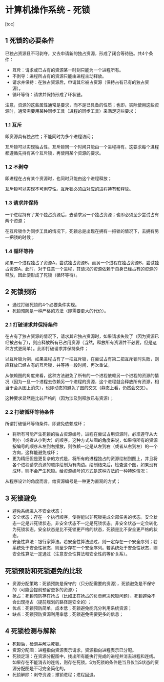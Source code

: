 # 计算机操作系统 - 死锁

[toc]

## 1 死锁的必要条件

已独占资源且不可剥夺，又去申请新的独占资源，形成了闭合等待链。共4个条件：

- 互斥：请求或已占有的资源某一时刻只能为一个进程所有。
- 不剥夺：进程所占有的资源只能由进程主动释放。
- 请求并保持：在独占资源后，申请其它被占资源（保持占有已有的独占资源）。
- 循环等待：请求并保持形成了环状链。

注意，资源的这些属性通常是要求，而不是已具备的性质；也即，实际使用这些资源时，通常需要用某种同步工具（进程的同步工具）来满足这些要求；

### 1.1 互斥

即资源具有独占性；不能同时为多个进程访问；

互斥锁可以实现独占性。互斥锁同一个时间只能由一个进程持有。这要求每个进程都遵循先持有某个互斥锁，再使用某个资源的要求。

### 1.2 不剥夺

即进程在占有某个资源时，也同时只能由这个进程释放；

互斥锁可以实现不可剥夺性。互斥锁必须由对应的进程持有和释放。

### 1.3 请求并保持

一个进程持有了某个独占资源后，去请求另一个独占资源；也即必须至少尝试占有两个资源；

在互斥锁作为同步工具的情况下，死锁总是出现在拥有一把锁的情况下，去拥有另一把锁的时候；

### 1.4 循环等待

如果一个进程独占了资源A，尝试独占资源B，而另一个进程在独占资源B，尝试独占资源A。此时，对于任意一个进程，其请求的资源依赖于自身已经占有的资源的释放，因此便形成了死锁（循环等待）。

## 2 死锁预防

- 通过打破死锁的4个必要条件实现。
- 死锁预防是一种严格的方法（即需要更大的代价）。

### 2.1 打破请求并保持条件

在占有了独占资源的情况下，请求其它独占资源时，如果请求失败了（因为资源已经被占有了），则应释放所有已占用资源（当然，释放所有资源并不必要，但是这种方式更简单）。此即打破请求并保持条件；

以互斥锁为例，如果进程占有了一把互斥锁，在尝试占有第二把互斥锁时失败，则应释放已经占有的互斥锁，并等待一段时间，再次重试。

从依赖图的角度来看，这种方法避免了所有的一个进程依赖另一个进程的资源的情况（因为一旦一个进程去依赖另一个进程的资源，这个进程就会释放所有资源，相当于会从图上消失），也即动态的避免了图的交叉（静态上看，仍然会交叉）。

这种要求显然是比较严格的（因为涉及到释放已有资源）；

### 2.2 打破循环等待条件

所谓打破循环等待条件，即避免依赖成环；

- 将所有可能产生死锁的独占资源编号，进程在尝试占用资源时，必须遵守从大到小（或者从小到大）的顺序。这种方式从图的角度来说，如果将所有的资源按编号的顺序从左到右摆放，则依赖一定是从左到右（或者从右到左）的一个方向，这样能避免成环；
- 更为精细但是更复杂的方式是，将所有的进程独占的资源绘制到图上，并且将各个进程请求资源的顺序绘制为有向边。绘制结束后，检查这个图，如果没有成环，则不会产生死锁。给资源编号的方式是这种方法的一种特殊情况；

从程序设计的角度而言，给资源编号是一种更为直观的方式；

## 3 死锁避免

- 避免系统进入不安全状态；
- 安全状态：存在一个执行顺序，使得能以非死锁完成全部任务的状态。安全状态一定是非死锁状态，非安全状态不一定是死锁状态。非安全状态一定会转化为死锁状态。安全状态是比不死锁更严格的状态，死锁是比不安全更严格的状态。
- 安全性算法：银行家算法。若安全性算法通过，则一定存在一个安全序列；若系统处于安全性状态，则至少存在一个安全序列。若系统处于安全性状态，则安全性算法一定通过（注意安全性算法和安全性的等价关系）。

## 死锁预防和死锁避免的比较

- 资源分配策略：死锁预防是保守的（只分配需要的资源），死锁避免是不保守的（可能会提前预留更多的资源）；
- 抢占：死锁预防存在抢占（比如正在抢占的负责解决死锁问题），死锁避免不会出现抢占（提前规划的路径是安全的）；
- 优点：死锁预防简单，成本低；死锁避免能充分利用系统资源；
- 缺点：死锁预防资源利用率低；死锁避免需要更多的信息；

## 4 死锁检测与解除

- 死锁后，检测并解决死锁。
- 资源分配图：进程指向资源表示请求，资源指向进程表示已分配。
- 死锁定理：在资源分配图中，找出所有能执行完成的进程并消去进程和连线。如果存在不能消去的连线，则存在死锁。S为死锁的条件是当且仅当S状态的资源分配图是不可完全简化的。
- 死锁解除：剥夺资源；撤销进程；进程回退。

